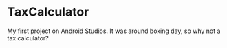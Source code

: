 # TaxCalculator
My first project on Android Studios. It was around boxing day, so why not a tax calculator?
